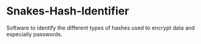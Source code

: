 # Snakes-Hash-Identifier
Software to identify the different types of hashes used to encrypt data and especially passwords.

